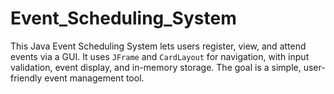 # Event_Scheduling_System
This Java Event Scheduling System lets users register, view, and attend events via a GUI. It uses `JFrame` and `CardLayout` for navigation, with input validation, event display, and in-memory storage. The goal is a simple, user-friendly event management tool.
